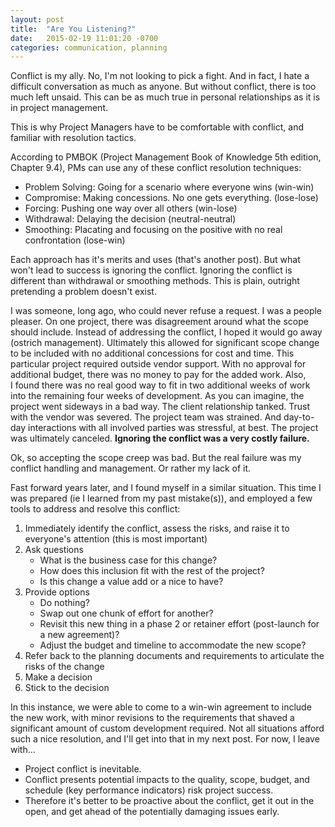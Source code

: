 ```yaml
---
layout: post
title:  "Are You Listening?"
date:   2015-02-19 11:01:20 -0700
categories: communication, planning
---
```


Conflict is my ally. No, I'm not looking to pick a fight. And in fact, I hate a difficult conversation as much as anyone. But without conflict, there is too much left unsaid. This can be as much true in personal relationships as it is in project management.

This is why Project Managers have to be comfortable with conflict, and familiar with resolution tactics.

According to PMBOK (Project Management Book of Knowledge 5th edition, Chapter 9.4), PMs can use any of these conflict resolution techniques:
<ul>
	<li>Problem Solving: Going for a scenario where everyone wins (win-win)</li>
	<li>Compromise: Making concessions. No one gets everything. (lose-lose)</li>
	<li>Forcing: Pushing one way over all others (win-lose)</li>
	<li>Withdrawal: Delaying the decision (neutral-neutral)</li>
	<li>Smoothing: Placating and focusing on the positive with no real confrontation (lose-win)</li>
</ul>
Each approach has it's merits and uses (that's another post). But what won't lead to success is ignoring the conflict. Ignoring the conflict is different than withdrawal or smoothing methods. This is plain, outright pretending a problem doesn't exist.

I was someone, long ago, who could never refuse a request. I was a people pleaser. On one project, there was disagreement around what the scope should include. Instead of addressing the conflict, I hoped it would go away (ostrich management). Ultimately this allowed for significant scope change to be included with no additional concessions for cost and time. This particular project required outside vendor support. With no approval for additional budget, there was no money to pay for the added work. Also, I found there was no real good way to fit in two additional weeks of work into the remaining four weeks of development. As you can imagine, the project went sideways in a bad way. The client relationship tanked. Trust with the vendor was severed. The project team was strained. And day-to-day interactions with all involved parties was stressful, at best. The project was ultimately canceled. <strong>Ignoring the conflict was a very costly failure.</strong>

Ok, so accepting the scope creep was bad. But the real failure was my conflict handling and management. Or rather my lack of it.

Fast forward years later, and I found myself in a similar situation. This time I was prepared (ie I learned from my past mistake(s)), and employed a few tools to address and resolve this conflict:
<ol>
	<li>Immediately identify the conflict, assess the risks, and raise it to everyone's attention (this is most important)</li>
	<li>Ask questions
<ul>
	<li>What is the business case for this change?</li>
	<li>How does this inclusion fit with the rest of the project?</li>
	<li>Is this change a value add or a nice to have?</li>
</ul>
</li>
	<li>Provide options
<ul>
	<li>Do nothing?</li>
	<li>Swap out one chunk of effort for another?</li>
	<li>Revisit this new thing in a phase 2 or retainer effort (post-launch for a new agreement)?</li>
	<li>Adjust the budget and timeline to accommodate the new scope?</li>
</ul>
</li>
	<li>Refer back to the planning documents and requirements to articulate the risks of the change</li>
	<li>Make a decision</li>
	<li>Stick to the decision</li>
</ol>
In this instance, we were able to come to a win-win agreement to include the new work, with minor revisions to the requirements that shaved a significant amount of custom development required. Not all situations afford such a nice resolution, and I'll get into that in my next post. For now, I leave with...
<ul>
	<li>Project conflict is inevitable.</li>
	<li>Conflict presents potential impacts to the quality, scope, budget, and schedule (key performance indicators) risk project success.</li>
	<li>Therefore it's better to be proactive about the conflict, get it out in the open, and get ahead of the potentially damaging issues early.</li>
</ul>